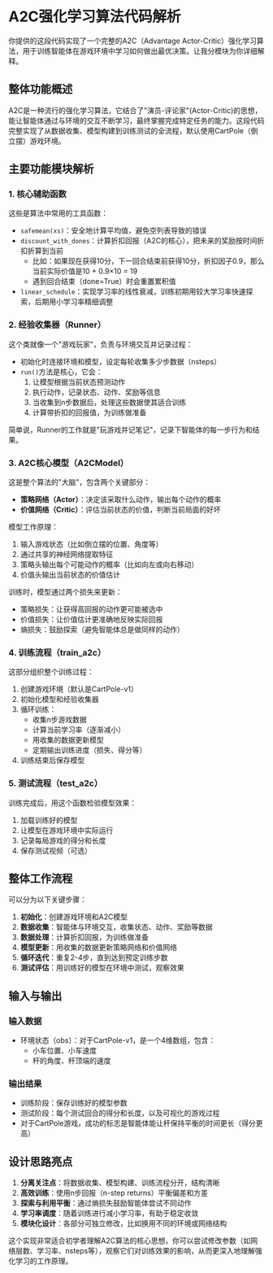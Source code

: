 # A2C强化学习算法代码解析

你提供的这段代码实现了一个完整的A2C（Advantage Actor-Critic）强化学习算法，用于训练智能体在游戏环境中学习如何做出最优决策。让我分模块为你详细解释。

## 整体功能概述

A2C是一种流行的强化学习算法，它结合了"演员-评论家"(Actor-Critic)的思想，能让智能体通过与环境的交互不断学习，最终掌握完成特定任务的能力。这段代码完整实现了从数据收集、模型构建到训练测试的全流程，默认使用CartPole（倒立摆）游戏环境。

## 主要功能模块解析

### 1. 核心辅助函数

这些是算法中常用的工具函数：

- `safemean(xs)`：安全地计算平均值，避免空列表导致的错误
- `discount_with_dones`：计算折扣回报（A2C的核心），把未来的奖励按时间折扣折算到当前
  - 比如：如果现在获得10分，下一回合结束前获得10分，折扣因子0.9，那么当前实际价值是10 + 0.9×10 = 19
  - 遇到回合结束（done=True）时会重置累积值
- `linear_schedule`：实现学习率的线性衰减，训练初期用较大学习率快速探索，后期用小学习率精细调整

### 2. 经验收集器（Runner）

这个类就像一个"游戏玩家"，负责与环境交互并记录过程：

- 初始化时连接环境和模型，设定每轮收集多少步数据（nsteps）
- `run()`方法是核心，它会：
  1. 让模型根据当前状态预测动作
  2. 执行动作，记录状态、动作、奖励等信息
  3. 当收集到n步数据后，处理这些数据使其适合训练
  4. 计算带折扣的回报值，为训练做准备

简单说，Runner的工作就是"玩游戏并记笔记"，记录下智能体的每一步行为和结果。

### 3. A2C核心模型（A2CModel）

这是整个算法的"大脑"，包含两个关键部分：

- **策略网络（Actor）**：决定该采取什么动作，输出每个动作的概率
- **价值网络（Critic）**：评估当前状态的价值，判断当前局面的好坏

模型工作原理：
1. 输入游戏状态（比如倒立摆的位置、角度等）
2. 通过共享的神经网络提取特征
3. 策略头输出每个可能动作的概率（比如向左或向右移动）
4. 价值头输出当前状态的价值估计

训练时，模型通过两个损失来更新：
- 策略损失：让获得高回报的动作更可能被选中
- 价值损失：让价值估计更准确地反映实际回报
- 熵损失：鼓励探索（避免智能体总是做同样的动作）

### 4. 训练流程（train_a2c）

这部分组织整个训练过程：
1. 创建游戏环境（默认是CartPole-v1）
2. 初始化模型和经验收集器
3. 循环训练：
   - 收集n步游戏数据
   - 计算当前学习率（逐渐减小）
   - 用收集的数据更新模型
   - 定期输出训练进度（损失、得分等）
4. 训练结束后保存模型

### 5. 测试流程（test_a2c）

训练完成后，用这个函数检验模型效果：
1. 加载训练好的模型
2. 让模型在游戏环境中实际运行
3. 记录每局游戏的得分和长度
4. 保存测试视频（可选）

## 整体工作流程

可以分为以下关键步骤：

1. **初始化**：创建游戏环境和A2C模型
2. **数据收集**：智能体与环境交互，收集状态、动作、奖励等数据
3. **数据处理**：计算折扣回报，为训练做准备
4. **模型更新**：用收集的数据更新策略网络和价值网络
5. **循环迭代**：重复2-4步，直到达到预定训练步数
6. **测试评估**：用训练好的模型在环境中测试，观察效果

## 输入与输出

### 输入数据
- 环境状态（obs）：对于CartPole-v1，是一个4维数组，包含：
  - 小车位置、小车速度
  - 杆的角度、杆顶端的速度

### 输出结果
- 训练阶段：保存训练好的模型参数
- 测试阶段：每个测试回合的得分和长度，以及可视化的游戏过程
- 对于CartPole游戏，成功的标志是智能体能让杆保持平衡的时间更长（得分更高）

## 设计思路亮点

1. **分离关注点**：将数据收集、模型构建、训练流程分开，结构清晰
2. **高效训练**：使用n步回报（n-step returns）平衡偏差和方差
3. **探索与利用平衡**：通过熵损失鼓励智能体尝试不同动作
4. **学习率调度**：随着训练进行减小学习率，有助于稳定收敛
5. **模块化设计**：各部分可独立修改，比如换用不同的环境或网络结构

这个实现非常适合初学者理解A2C算法的核心思想，你可以尝试修改参数（如网络层数、学习率、nsteps等），观察它们对训练效果的影响，从而更深入地理解强化学习的工作原理。